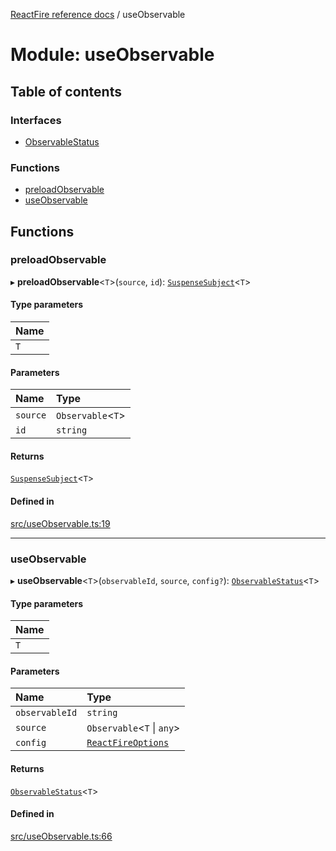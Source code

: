 [ReactFire reference docs](../README.md) / useObservable

# Module: useObservable

## Table of contents

### Interfaces

- [ObservableStatus](../interfaces/useobservable.observablestatus.md)

### Functions

- [preloadObservable](useobservable.md#preloadobservable)
- [useObservable](useobservable.md#useobservable)

## Functions

### preloadObservable

▸ **preloadObservable**<`T`\>(`source`, `id`): [`SuspenseSubject`](../classes/suspensesubject.suspensesubject-1.md)<`T`\>

#### Type parameters

| Name |
| :------ |
| `T` |

#### Parameters

| Name | Type |
| :------ | :------ |
| `source` | `Observable`<`T`\> |
| `id` | `string` |

#### Returns

[`SuspenseSubject`](../classes/suspensesubject.suspensesubject-1.md)<`T`\>

#### Defined in

[src/useObservable.ts:19](https://github.com/FirebaseExtended/reactfire/blob/main/src/useObservable.ts#L19)

___

### useObservable

▸ **useObservable**<`T`\>(`observableId`, `source`, `config?`): [`ObservableStatus`](../interfaces/useobservable.observablestatus.md)<`T`\>

#### Type parameters

| Name |
| :------ |
| `T` |

#### Parameters

| Name | Type |
| :------ | :------ |
| `observableId` | `string` |
| `source` | `Observable`<`T` \| `any`\> |
| `config` | [`ReactFireOptions`](../interfaces/index.reactfireoptions.md) |

#### Returns

[`ObservableStatus`](../interfaces/useobservable.observablestatus.md)<`T`\>

#### Defined in

[src/useObservable.ts:66](https://github.com/FirebaseExtended/reactfire/blob/main/src/useObservable.ts#L66)
